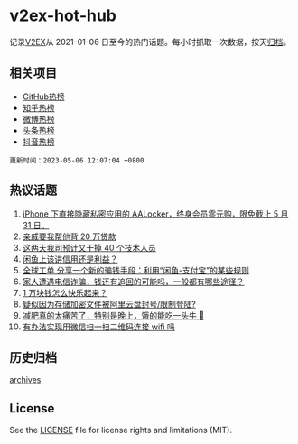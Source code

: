 # v2ex-hot-hub

 记录[V2EX](https://www.v2ex.com/)从 2021-01-06 日至今的热门话题。每小时抓取一次数据，按天[归档](archives)。
 
 ## 相关项目

- [GitHub热榜](https://github.com/snaildev/github-hot-hub)
- [知乎热榜](https://github.com/snaildev/zhihu-hot-hub)
- [微博热榜](https://github.com/snaildev/weibo-hot-hub)
- [头条热榜](https://github.com/snaildev/toutiao-hot-hub)
- [抖音热榜](https://github.com/snaildev/douyin-hot-hub)


 `更新时间：2023-05-06 12:07:04 +0800`

## 热议话题

1. [iPhone 下直接隐藏私密应用的 AALocker，终身会员零元购，限免截止 5 月 31 日。](https://www.v2ex.com/t/937573)
1. [亲戚要我帮他背 20 万贷款](https://www.v2ex.com/t/937735)
1. [这两天我司预计又干掉 40 个技术人员](https://www.v2ex.com/t/937524)
1. [闲鱼上该讲信用还是利益？](https://www.v2ex.com/t/937601)
1. [全球工单 分享一个新的骗钱手段：利用“闲鱼-支付宝”的某些规则](https://www.v2ex.com/t/937597)
1. [家人遭遇电信诈骗，钱还有追回的可能吗，一般都有哪些途径？](https://www.v2ex.com/t/937679)
1. [1 万块钱怎么快乐起来？](https://www.v2ex.com/t/937776)
1. [疑似因为存储加密文件被阿里云盘封号/限制登陆?](https://www.v2ex.com/t/937669)
1. [减肥真的太痛苦了，特别是晚上，饿的能吃一头牛 🐂](https://www.v2ex.com/t/937747)
1. [有办法实现用微信扫一扫二维码连接 wifi 吗](https://www.v2ex.com/t/937538)

## 历史归档

[archives](archives)

## License

See the [LICENSE](LICENSE) file for license rights and limitations (MIT).

